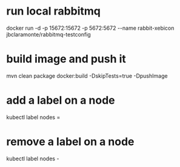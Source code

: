# run local rabbitmq
docker run -d -p 15672:15672 -p 5672:5672 --name rabbit-xebicon jbclaramonte/rabbitmq-testconfig

# build image and push it
mvn clean package docker:build -DskipTests=true -DpushImage

# add a label on a node
kubectl label nodes <node-name> <label-key>=<label-value>

# remove a label on a node
kubectl label nodes <node-name> <label-key>-